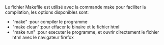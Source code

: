 Le fichier Makefile est utilisé avec la commande make pour faciliter la compilation, les options disponibles sont:
-   "make"      :pour compiler le programme
-   "make clean":pour effacer le binaire et le fichier html
-   "make run"  :pour executer le programme, et  ouvrir directement le fichier html avec le navigateur firefox
